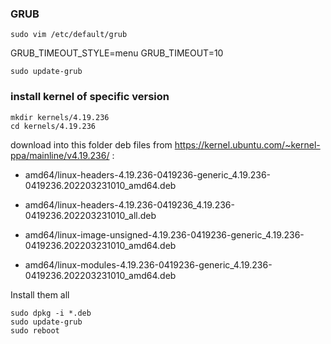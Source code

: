 ### GRUB

```console
sudo vim /etc/default/grub
```

GRUB_TIMEOUT_STYLE=menu
GRUB_TIMEOUT=10

```console
sudo update-grub
```

### install kernel of specific version

```console
mkdir kernels/4.19.236
cd kernels/4.19.236
```

download into this folder deb files from https://kernel.ubuntu.com/~kernel-ppa/mainline/v4.19.236/ :

- amd64/linux-headers-4.19.236-0419236-generic_4.19.236-0419236.202203231010_amd64.deb

- amd64/linux-headers-4.19.236-0419236_4.19.236-0419236.202203231010_all.deb

- amd64/linux-image-unsigned-4.19.236-0419236-generic_4.19.236-0419236.202203231010_amd64.deb

- amd64/linux-modules-4.19.236-0419236-generic_4.19.236-0419236.202203231010_amd64.deb

Install them all

```console
sudo dpkg -i *.deb
sudo update-grub
sudo reboot
```

